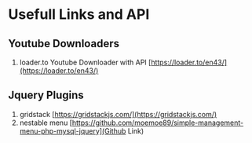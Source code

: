 # Usefull Links and API
## Youtube Downloaders
1. loader.to Youtube Downloader with API [https://loader.to/en43/](https://loader.to/en43/)

## Jquery Plugins
1. gridstack [https://gridstackjs.com/](https://gridstackjs.com/)
2. nestable menu [https://github.com/moemoe89/simple-management-menu-php-mysql-jquery](Github Link)
